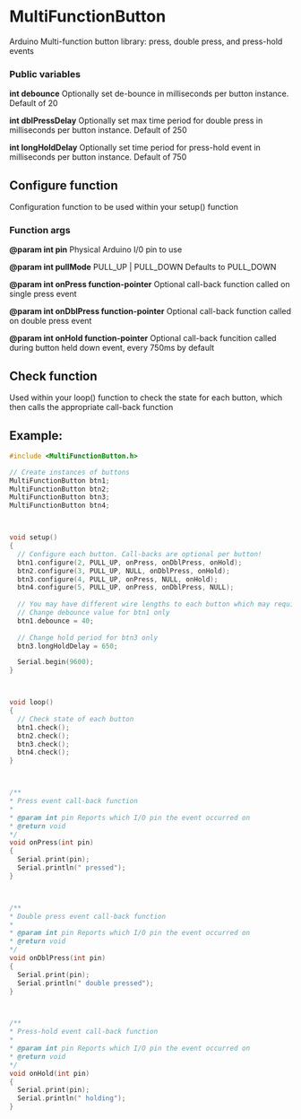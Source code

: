 # MultiFunctionButton
Arduino Multi-function button library: press, double press, and press-hold events

### Public variables ###

**int debounce** Optionally set de-bounce in milliseconds per button instance. Default of 20

**int dblPressDelay** Optionally set max time period for double press in milliseconds per button instance. Default of 250

**int longHoldDelay** Optionally set time period for press-hold event in milliseconds per button instance. Default of 750

## Configure function ##
Configuration function to be used within your setup() function

### Function args ###

**@param int pin** Physical Arduino I/0 pin to use

**@param int pullMode** PULL_UP | PULL_DOWN Defaults to PULL_DOWN

**@param int onPress function-pointer** Optional call-back function called on single press event

**@param int onDblPress function-pointer** Optional call-back function called on double press event

**@param int onHold function-pointer** Optional call-back funcition called during button held down event, every 750ms by default


## Check function ##
Used within your loop() function to check the state for each button, which then calls the appropriate call-back function


## Example: ##
```c++
#include <MultiFunctionButton.h>

// Create instances of buttons
MultiFunctionButton btn1;
MultiFunctionButton btn2;
MultiFunctionButton btn3;
MultiFunctionButton btn4;



void setup()
{
  // Configure each button. Call-backs are optional per button!
  btn1.configure(2, PULL_UP, onPress, onDblPress, onHold);
  btn2.configure(3, PULL_UP, NULL, onDblPress, onHold);
  btn3.configure(4, PULL_UP, onPress, NULL, onHold);
  btn4.configure(5, PULL_UP, onPress, onDblPress, NULL);
  
  // You may have different wire lengths to each button which may require different de-bounce rates per button
  // Change debounce value for btn1 only
  btn1.debounce = 40;
  
  // Change hold period for btn3 only
  btn3.longHoldDelay = 650;

  Serial.begin(9600);
}



void loop()
{
  // Check state of each button
  btn1.check();
  btn2.check();
  btn3.check();
  btn4.check();
}



/**
* Press event call-back function
*
* @param int pin Reports which I/O pin the event occurred on
* @return void
*/
void onPress(int pin)
{
  Serial.print(pin);
  Serial.println(" pressed");
}



/**
* Double press event call-back function
*
* @param int pin Reports which I/O pin the event occurred on
* @return void
*/
void onDblPress(int pin)
{
  Serial.print(pin);
  Serial.println(" double pressed");
}



/**
* Press-hold event call-back function
*
* @param int pin Reports which I/O pin the event occurred on
* @return void
*/
void onHold(int pin)
{
  Serial.print(pin);
  Serial.println(" holding");
}
```
